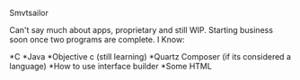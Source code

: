 


Smvtsailor

Can't say much about apps, proprietary and still WIP.
Starting business soon once two programs are complete.
I Know:

*C
*Java
*Objective c (still learning)
*Quartz Composer (if its considered a language)
*How to use interface builder
*Some HTML
